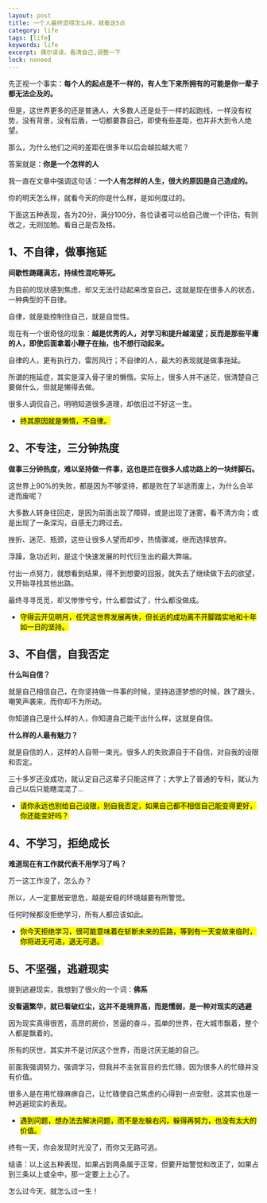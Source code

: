 ```yaml
---
layout: post
title: 一个人最终混得怎么样，就看这5点
category: life
tags: [life]
keywords: life
excerpt: 偶尔读读，看清自己,调整一下
lock: noneed
---
```


先正视一个事实：**每个人的起点是不一样的，有人生下来所拥有的可能是你一辈子都无法企及的。**

但是，这世界更多的还是普通人，大多数人还是处于一样的起跑线，一样没有权势，没有背景，没有后盾，一切都要靠自己，即使有些差距，也并非大到令人绝望。

那么，为什么他们之间的差距在很多年以后会越拉越大呢？

答案就是：**你是一个怎样的人**

我一直在文章中强调这句话：**一个人有怎样的人生，很大的原因是自己造成的。**

你的明天怎么样，就看今天的你是什么样，是如何度过的。

下面这五种表现，各为20分，满分100分，各位读者可以给自己做一个评估，有则改之，无则加勉。看自己是否及格。



## 1、不自律，做事拖延

**间歇性踌躇满志，持续性混吃等死。**

为目前的现状感到焦虑，却又无法行动起来改变自己，这就是现在很多人的状态，一种典型的不自律。

自律，就是能控制住自己，就是自觉性。

现在有一个很奇怪的现象：**越是优秀的人，对学习和提升越渴望；反而是那些平庸的人，即使后面拿着小鞭子在抽，也不想行动起来。**

自律的人，更有执行力，雷厉风行；不自律的人，最大的表现就是做事拖延。

所谓的拖延症，其实是深入骨子里的懒惰。实际上，很多人并不迷茫，很清楚自己要做什么，但就是懒得去做。

很多人调侃自己，明明知道很多道理，却依旧过不好这一生。

- <mark>终其原因就是懒惰，不自律。</mark>



## 2、不专注，三分钟热度

**做事三分钟热度，难以坚持做一件事，这也是拦在很多人成功路上的一块绊脚石。**

这世界上90%的失败，都是因为不够坚持，都是败在了半途而废上，为什么会半途而废呢？

大多数人转身往回走，是因为前面出现了障碍，或是出现了迷雾，看不清方向；或是出现了一条深沟，自感无力跨过去。

挫折、迷茫、瓶颈，这些让很多人望而却步，热情骤减，继而选择放弃。

浮躁，急功近利，是这个快速发展的时代衍生出的最大弊端。

付出一点努力，就想看到结果，得不到想要的回报，就失去了继续做下去的欲望，又开始寻找其他出路。

最终寻寻觅觅，却又惨惨兮兮，什么都尝试了，什么都没做成。

- <mark>守得云开见明月，任凭这世界发展再快，但长远的成功离不开脚踏实地和十年如一日的坚持。</mark>



## 3、不自信，自我否定

**什么叫自信？**

就是自己相信自己，在你坚持做一件事的时候，坚持追逐梦想的时候，跌了跟头，嘲笑声袭来，而你却不为所动。

你知道自己是什么样的人，你知道自己能干出什么样，这就是自信。

**什么样的人最有魅力？**

就是自信的人，这样的人自带一束光。很多人的失败源自于不自信，对自我的设限和否定。

三十多岁还没成功，就认定自己这辈子只能这样了；大学上了普通的专科，就认为自己以后只能瞎混混了...

- <mark>请你永远也别给自己设限，别自我否定，如果自己都不相信自己能变得更好，你还能变好吗？</mark>



## 4、不学习，拒绝成长

**难道现在有工作就代表不用学习了吗？**

万一这工作没了，怎么办？

所以，人一定要居安思危，越是安稳的环境越要有所警觉。

任何时候都没拒绝学习，所有人都应该如此。

- <mark>你今天拒绝学习，很可能意味着在斩断未来的后路，等到有一天变故来临时，你将进无可进，退无可退。</mark>



## 5、不坚强，逃避现实

提到逃避现实，我想到了很火的一个词：**佛系**

**没看遍繁华，就已看破红尘，这并不是境界高，而是懦弱，是一种对现实的逃避**

因为现实真得很苦，高昂的房价，苦逼的奋斗，孤单的世界，在大城市飘着，整个人都是飘着的。

所有的厌世，其实并不是讨厌这个世界，而是讨厌无能的自己。

前面我强调努力，强调学习，但我并不主张盲目的去忙碌，因为很多人的忙碌并没有价值。

很多人是在用忙碌麻痹自己，让忙碌使自己焦虑的心得到一点安慰，这其实也是一种逃避现实的表现。

- <mark>遇到问题，想办法去解决问题，而不是左躲右闪，躲得再努力，也没有太大的价值。</mark>

终有一天，你会发现时光没了，而你又无路可逃。



结语：以上这五种表现，如果占到两条属于正常，但要开始警觉和改正了，如果占到三条以上或全中，那一定要上上心了。

怎么过今天，就怎么过一生！

